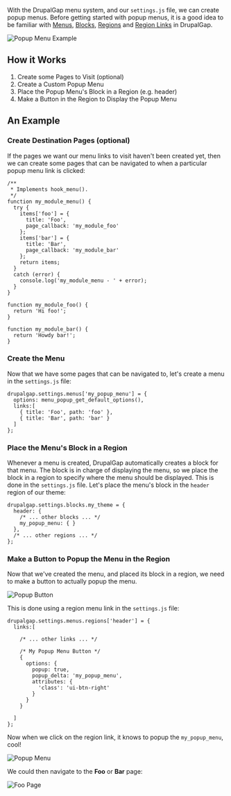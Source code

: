 With the DrupalGap menu system, and our `settings.js` file, we can create popup menus. Before getting started with popup menus, it is a good idea to be familiar with [Menus](../Menus), [Blocks](../Blocks), [Regions](../Regions) and [Region Links](Region_Menu_Links) in DrupalGap.

![Popup Menu Example](http://drupalgap.org/sites/default/files/popup-menu.png)

## How it Works

1. Create some Pages to Visit (optional)
2. Create a Custom Popup Menu
3. Place the Popup Menu's Block in a Region (e.g. header)
4. Make a Button in the Region to Display the Popup Menu

## An Example

### Create Destination Pages (optional)

If the pages we want our menu links to visit haven't been created yet, then we can create some pages that can be navigated to when a particular popup menu link is clicked:

```
/**
 * Implements hook_menu().
 */
function my_module_menu() {
  try {
    items['foo'] = {
      title: 'Foo',
      page_callback: 'my_module_foo'
    };
    items['bar'] = {
      title: 'Bar',
      page_callback: 'my_module_bar'
    };
    return items;
  }
  catch (error) {
    console.log('my_module_menu - ' + error);
  }
}

function my_module_foo() {
  return 'Hi foo!';
}

function my_module_bar() {
  return 'Howdy bar!';
}
```

### Create the Menu

Now that we have some pages that can be navigated to, let's create a menu in the `settings.js` file:

```
drupalgap.settings.menus['my_popup_menu'] = {
  options: menu_popup_get_default_options(),
  links:[
    { title: 'Foo', path: 'foo' },
    { title: 'Bar', path: 'bar' }
  ]
};
```

### Place the Menu's Block in a Region

Whenever a menu is created, DrupalGap automatically creates a block for that menu. The block is in charge of displaying the menu, so we place the block in a region to specify where the menu should be displayed. This is done in the `settings.js` file. Let's place the menu's block in the `header` region of our theme:

```
drupalgap.settings.blocks.my_theme = {
  header: {
    /* ... other blocks ... */
    my_popup_menu: { }
  },
  /* ... other regions ... */
};
```

### Make a Button to Popup the Menu in the Region

Now that we've created the menu, and placed its block in a region, we need to make a button to actually popup the menu.

![Popup Button](http://drupalgap.org/sites/default/files/popup-button.png)

This is done using a region menu link in the `settings.js` file:

```
drupalgap.settings.menus.regions['header'] = {
  links:[

    /* ... other links ... */

    /* My Popup Menu Button */
    {
      options: {
        popup: true,
        popup_delta: 'my_popup_menu',
        attributes: {
          'class': 'ui-btn-right'
        }
      }
    }

  ]
};
```

Now when we click on the region link, it knows to popup the `my_popup_menu`, cool!

![Popup Menu](http://drupalgap.org/sites/default/files/popup-menu.png)

We could then navigate to the **Foo** or **Bar** page:

![Foo Page](http://drupalgap.org/sites/default/files/popup-foo-page.png)
